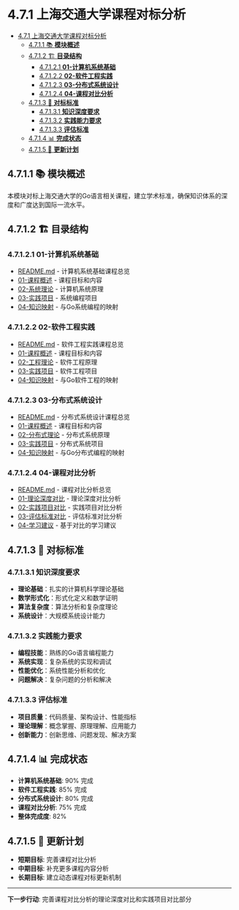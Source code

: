 # 4.7.1 上海交通大学课程对标分析

<!-- TOC START -->
- [4.7.1 上海交通大学课程对标分析](#471-上海交通大学课程对标分析)
  - [4.7.1.1 📚 **模块概述**](#4711--模块概述)
  - [4.7.1.2 🏗️ **目录结构**](#4712-️-目录结构)
    - [4.7.1.2.1 **01-计算机系统基础**](#47121-01-计算机系统基础)
    - [4.7.1.2.2 **02-软件工程实践**](#47122-02-软件工程实践)
    - [4.7.1.2.3 **03-分布式系统设计**](#47123-03-分布式系统设计)
    - [4.7.1.2.4 **04-课程对比分析**](#47124-04-课程对比分析)
  - [4.7.1.3 🎯 **对标标准**](#4713--对标标准)
    - [4.7.1.3.1 **知识深度要求**](#47131-知识深度要求)
    - [4.7.1.3.2 **实践能力要求**](#47132-实践能力要求)
    - [4.7.1.3.3 **评估标准**](#47133-评估标准)
  - [4.7.1.4 📊 **完成状态**](#4714--完成状态)
  - [4.7.1.5 🔄 **更新计划**](#4715--更新计划)
<!-- TOC END -->

## 4.7.1.1 📚 **模块概述**

本模块对标上海交通大学的Go语言相关课程，建立学术标准，确保知识体系的深度和广度达到国际一流水平。

## 4.7.1.2 🏗️ **目录结构**

### 4.7.1.2.1 **01-计算机系统基础**

- [README.md](01-计算机系统基础/README.md) - 计算机系统基础课程总览
- [01-课程概述](01-计算机系统基础/01-课程概述/) - 课程目标和内容
- [02-系统理论](01-计算机系统基础/02-系统理论/) - 计算机系统原理
- [03-实践项目](01-计算机系统基础/03-实践项目/) - 系统编程项目
- [04-知识映射](01-计算机系统基础/04-知识映射/) - 与Go系统编程的映射

### 4.7.1.2.2 **02-软件工程实践**

- [README.md](02-软件工程实践/README.md) - 软件工程实践课程总览
- [01-课程概述](02-软件工程实践/01-课程概述/) - 课程目标和内容
- [02-工程理论](02-软件工程实践/02-工程理论/) - 软件工程原理
- [03-实践项目](02-软件工程实践/03-实践项目/) - 软件工程项目
- [04-知识映射](02-软件工程实践/04-知识映射/) - 与Go软件工程的映射

### 4.7.1.2.3 **03-分布式系统设计**

- [README.md](03-分布式系统设计/README.md) - 分布式系统设计课程总览
- [01-课程概述](03-分布式系统设计/01-课程概述/) - 课程目标和内容
- [02-分布式理论](03-分布式系统设计/02-分布式理论/) - 分布式系统原理
- [03-实践项目](03-分布式系统设计/03-实践项目/) - 分布式系统项目
- [04-知识映射](03-分布式系统设计/04-知识映射/) - 与Go分布式编程的映射

### 4.7.1.2.4 **04-课程对比分析**

- [README.md](04-课程对比分析/README.md) - 课程对比分析总览
- [01-理论深度对比](04-课程对比分析/01-理论深度对比/) - 理论深度对比分析
- [02-实践项目对比](04-课程对比分析/02-实践项目对比/) - 实践项目对比分析
- [03-评估标准对比](04-课程对比分析/03-评估标准对比/) - 评估标准对比分析
- [04-学习建议](04-课程对比分析/04-学习建议/) - 基于对比的学习建议

## 4.7.1.3 🎯 **对标标准**

### 4.7.1.3.1 **知识深度要求**

- **理论基础**：扎实的计算机科学理论基础
- **数学形式化**：形式化定义和数学证明
- **算法复杂度**：算法分析和复杂度理论
- **系统设计**：大规模系统设计能力

### 4.7.1.3.2 **实践能力要求**

- **编程技能**：熟练的Go语言编程能力
- **系统实现**：复杂系统的实现和调试
- **性能优化**：系统性能分析和优化
- **问题解决**：复杂问题的分析和解决

### 4.7.1.3.3 **评估标准**

- **项目质量**：代码质量、架构设计、性能指标
- **理论理解**：概念掌握、原理理解、应用能力
- **创新能力**：创新思维、问题发现、解决方案

## 4.7.1.4 📊 **完成状态**

- **计算机系统基础**: 90% 完成
- **软件工程实践**: 85% 完成
- **分布式系统设计**: 80% 完成
- **课程对比分析**: 75% 完成
- **整体完成度**: 82%

## 4.7.1.5 🔄 **更新计划**

- **短期目标**: 完善课程对比分析
- **中期目标**: 补充更多课程内容分析
- **长期目标**: 建立动态课程对标更新机制

---

**下一步行动**: 完善课程对比分析的理论深度对比和实践项目对比部分
